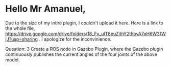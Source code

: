 # Hello Mr Amanuel, 
Due to the size of my intire plugin, I couldn't upload it here. Here is a link to the whole file, 
https://drive.google.com/drive/folders/18_Fx_ulT8euZjthY2thbyA7oH6W31WjJ?usp=sharing . I apologize for the inconvinience. 

Question: 3
Create a ROS node in Gazebo Plugin, where the Gazebo plugin continuously publishes
the current angles of the four joints of the above model.
